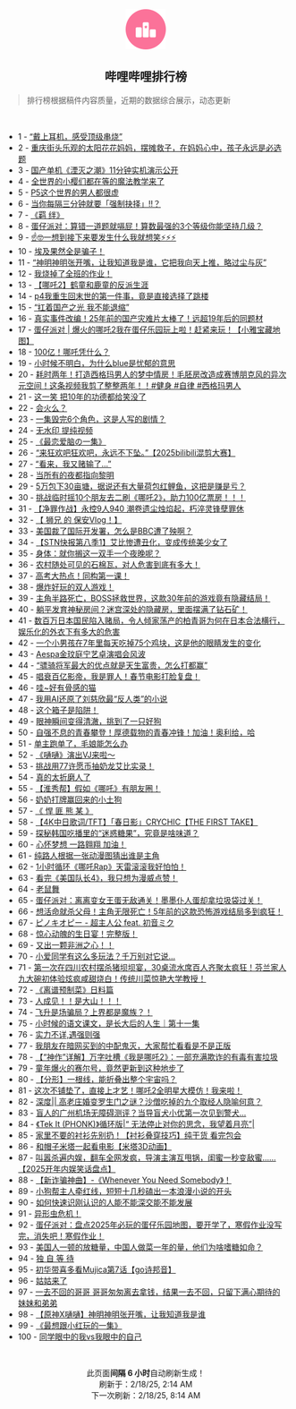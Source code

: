 <div align="center">
    <img src="./assets/icon_rank.png" alt="logo" />
    <h2>哔哩哔哩排行榜</h>
</div>

> 排行榜根据稿件内容质量，近期的数据综合展示，动态更新

<br />

<ul><li><span>1 - <a href=https://www.bilibili.com/BV1HZKAepEie target=_blank>“戴上耳机，感受顶级串烧”</a></span></li><li><span>2 - <a href=https://www.bilibili.com/BV1nWKNesE25 target=_blank>重庆街头乐观的太阳花花妈妈，摆摊救子，在妈妈心中，孩子永远是必选题</a></span></li><li><span>3 - <a href=https://www.bilibili.com/BV1t4KLeAECQ target=_blank>国产单机《湮灭之潮》11分钟实机演示公开</a></span></li><li><span>4 - <a href=https://www.bilibili.com/BV1KxKwexE3u target=_blank>全世界的小樱们都在等的魔法教学来了</a></span></li><li><span>5 - <a href=https://www.bilibili.com/BV1wQKge6Ew8 target=_blank>P5这个世界的男人都很虚</a></span></li><li><span>6 - <a href=https://www.bilibili.com/BV1VmKuesEKi target=_blank>当你每隔三分钟就要「强制抉择」!!？</a></span></li><li><span>7 - <a href=https://www.bilibili.com/BV1SuKTerEH9 target=_blank>《羁&nbsp;绊》</a></span></li><li><span>8 - <a href=https://www.bilibili.com/BV139APePEmV target=_blank>蛋仔派对：算错一道题就嗝屁！算数最强的3个等级你能坚持几级？</a></span></li><li><span>9 - <a href=https://www.bilibili.com/BV1cRKHeMEnC target=_blank>☝🤓一想到接下来要发生什么我就想笑⚡⚡⚡</a></span></li><li><span>10 - <a href=https://www.bilibili.com/BV1k9AAe5Ear target=_blank>埃及果然全是骗子！</a></span></li><li><span>11 - <a href=https://www.bilibili.com/BV1vPKnepEan target=_blank>“神明神明张开嘴，让我知道我是谁，它把我向天上推，略过尘与灰”</a></span></li><li><span>12 - <a href=https://www.bilibili.com/BV1rXKHeBEv5 target=_blank>我烧掉了全班的作业！</a></span></li><li><span>13 - <a href=https://www.bilibili.com/BV1vHNfehEMD target=_blank>【哪吒2】鹤童和鹿童的反派生涯</a></span></li><li><span>14 - <a href=https://www.bilibili.com/BV1FxAueZE3v target=_blank>p4我重生回末世的第一件事，竟是直接选择了跳楼</a></span></li><li><span>15 - <a href=https://www.bilibili.com/BV13JKPeMEaX target=_blank>“扛着国产之光&nbsp;我不能退缩”</a></span></li><li><span>16 - <a href=https://www.bilibili.com/BV1uxKPePEYE target=_blank>真实事件改编！25年前的国产灾难片太棒了！远超19年后的同题材</a></span></li><li><span>17 - <a href=https://www.bilibili.com/BV1EuKKeXE8q target=_blank>蛋仔派对&nbsp;|&nbsp;爆火的哪吒2我在蛋仔乐园玩上啦！赶紧来玩！【小雅宝藏地图】</a></span></li><li><span>18 - <a href=https://www.bilibili.com/BV16ZKceyEBb target=_blank>100亿！哪吒凭什么？</a></span></li><li><span>19 - <a href=https://www.bilibili.com/BV19qKNeyE9v target=_blank>小时候不明白，为什么blue是忧郁的意思</a></span></li><li><span>20 - <a href=https://www.bilibili.com/BV14gATecEiz target=_blank>耗时两年！打造西格玛男人的梦中情房！毛胚房改造成赛博朋克风的异次元空间！这条视频我剪了整整两年！！#健身&nbsp;#自律&nbsp;#西格玛男人</a></span></li><li><span>21 - <a href=https://www.bilibili.com/BV1h7APeZENN target=_blank>这一笑&nbsp;把10年的功德都给笑没了</a></span></li><li><span>22 - <a href=https://www.bilibili.com/BV1eGKseYEG8 target=_blank>会火么？</a></span></li><li><span>23 - <a href=https://www.bilibili.com/BV12UANexEzM target=_blank>一集毁完6个角色，这是人写的剧情？</a></span></li><li><span>24 - <a href=https://www.bilibili.com/BV1HdKAe9EzF target=_blank>无水印&nbsp;提纯视频</a></span></li><li><span>25 - <a href=https://www.bilibili.com/BV15VKPeVETa target=_blank>《最恋爱脑の一集》</a></span></li><li><span>26 - <a href=https://www.bilibili.com/BV1JoNfeqEGG target=_blank>“来狂欢吧狂欢吧，永远不下坠。”【2025bilibili混剪大赛】</a></span></li><li><span>27 - <a href=https://www.bilibili.com/BV13LKpe9EBn target=_blank>“看来，我又赌输了...”</a></span></li><li><span>28 - <a href=https://www.bilibili.com/BV1qyAPegELE target=_blank>当所有的夜都指向黎明</a></span></li><li><span>29 - <a href=https://www.bilibili.com/BV1aQAVe4EQM target=_blank>5万包下30亩塘，据说还有大量荷包红鲤鱼，这把是赚是亏？</a></span></li><li><span>30 - <a href=https://www.bilibili.com/BV1A3ANeQEEc target=_blank>挑战临时摇10个朋友去二刷《哪吒2》，助力100亿票房！！！</a></span></li><li><span>31 - <a href=https://www.bilibili.com/BV1hoAPewEQL target=_blank>【净罪作战】永控9人940&nbsp;潮卷遗尘烛焰起，朽淬灵锋孽罪休</a></span></li><li><span>32 - <a href=https://www.bilibili.com/BV18CKNe6EHr target=_blank>【&nbsp;狮兄&nbsp;的&nbsp;保安Vlog！】</a></span></li><li><span>33 - <a href=https://www.bilibili.com/BV1ymAAeEErt target=_blank>美国裁了国际开发署，怎么是BBC遭了殃啊？</a></span></li><li><span>34 - <a href=https://www.bilibili.com/BV1ajAKeTEr3 target=_blank>【STN快报第八季1】艾比惨遭丑化，变成传统美少女了</a></span></li><li><span>35 - <a href=https://www.bilibili.com/BV1q3KKeHEdc target=_blank>身体：就你搁这一双手一个夜晚呢？</a></span></li><li><span>36 - <a href=https://www.bilibili.com/BV1tpAPesEyf target=_blank>农村随处可见的石棉瓦，对人危害到底有多大！</a></span></li><li><span>37 - <a href=https://www.bilibili.com/BV17yAPegEYd target=_blank>高考大热点！同构第一课！</a></span></li><li><span>38 - <a href=https://www.bilibili.com/BV1PyKgeLEy5 target=_blank>爆炸好玩的双人游戏！</a></span></li><li><span>39 - <a href=https://www.bilibili.com/BV154KgeoEVy target=_blank>主角半路死亡，BOSS拯救世界，这款30年前的游戏竟有隐藏结局！</a></span></li><li><span>40 - <a href=https://www.bilibili.com/BV17jKgeeEbX target=_blank>躺平发育神秘房间？迷宫深处的隐藏房，里面摆满了钻石矿！</a></span></li><li><span>41 - <a href=https://www.bilibili.com/BV1YZAKeuEpx target=_blank>数百万日本国民陷入赌局，令人倾家荡产的柏青哥为何在日本合法横行，娱乐化的外衣下有多大的危害</a></span></li><li><span>42 - <a href=https://www.bilibili.com/BV1FhKTetETp target=_blank>一个小男孩在7年里每天吃掉75个鸡块，这是他的眼睛发生的变化</a></span></li><li><span>43 - <a href=https://www.bilibili.com/BV15mAPeMEXH target=_blank>Aespa金玟庭宁艺卓演唱会风波</a></span></li><li><span>44 - <a href=https://www.bilibili.com/BV1b4KPeYEAX target=_blank>“骠骑将军最大的优点就是天生富贵，怎么打都赢”</a></span></li><li><span>45 - <a href=https://www.bilibili.com/BV1HfKAeQEsP target=_blank>唱衰百亿影帝，我是罪人！春节电影打脸复盘！</a></span></li><li><span>46 - <a href=https://www.bilibili.com/BV1BuKKeXESM target=_blank>哇~好有骨感的猫</a></span></li><li><span>47 - <a href=https://www.bilibili.com/BV1eNKFewEY3 target=_blank>我用AI还原了刘慈欣最“反人类”的小说</a></span></li><li><span>48 - <a href=https://www.bilibili.com/BV1BbKTeZEU8 target=_blank>这个箱子是陷阱！</a></span></li><li><span>49 - <a href=https://www.bilibili.com/BV1cgAGeiE2g target=_blank>眼神瞬间变得清澈，挑到了一只好狗</a></span></li><li><span>50 - <a href=https://www.bilibili.com/BV152Kne9Eiz target=_blank>自强不息的青春攀登！厚德载物的青春冲锋！加油！奥利给，哈</a></span></li><li><span>51 - <a href=https://www.bilibili.com/BV1yVKNecEdQ target=_blank>单主跑单了，毛娘能怎么办</a></span></li><li><span>52 - <a href=https://www.bilibili.com/BV1S2KNeBEBP target=_blank>《嗵嗵》演出VJ来啦～</a></span></li><li><span>53 - <a href=https://www.bilibili.com/BV1HqKsejE9j target=_blank>挑战用77许愿币抽奶龙艾比实录！</a></span></li><li><span>54 - <a href=https://www.bilibili.com/BV1kEKNeoEXh target=_blank>真的太折磨人了</a></span></li><li><span>55 - <a href=https://www.bilibili.com/BV1yRKNeAEm1 target=_blank>【淮秀帮】假如《哪吒》有朋友圈！</a></span></li><li><span>56 - <a href=https://www.bilibili.com/BV17TKPejEQc target=_blank>奶奶打牌赢回来的小土狗</a></span></li><li><span>57 - <a href=https://www.bilibili.com/BV1DBKWedEN8 target=_blank>《&nbsp;悍&nbsp;匪&nbsp;熊&nbsp;某&nbsp;》</a></span></li><li><span>58 - <a href=https://www.bilibili.com/BV1EGKMebEyJ target=_blank>【4K中日歌词/TFT】「春日影」CRYCHIC【THE&nbsp;FIRST&nbsp;TAKE】</a></span></li><li><span>59 - <a href=https://www.bilibili.com/BV1ihKNeUEE3 target=_blank>探秘韩国吃播里的“迷惑糖果”，究竟是啥味道？</a></span></li><li><span>60 - <a href=https://www.bilibili.com/BV19bAAehE4v target=_blank>心怀梦想&nbsp;一路翱翔&nbsp;加油！</a></span></li><li><span>61 - <a href=https://www.bilibili.com/BV1sqKKeeEXN target=_blank>纯路人根据一张动漫图猜出谁是主角</a></span></li><li><span>62 - <a href=https://www.bilibili.com/BV1A7ATexEJW target=_blank>1小时循环《哪吒Rap》天雷滚滚我好怕怕！</a></span></li><li><span>63 - <a href=https://www.bilibili.com/BV1g4KKe3EoP target=_blank>看完《美国队长4》，我只想为漫威点赞！</a></span></li><li><span>64 - <a href=https://www.bilibili.com/BV1JsKjepEYp target=_blank>老鼠舞</a></span></li><li><span>65 - <a href=https://www.bilibili.com/BV1aRAPeYEQ1 target=_blank>蛋仔派对：离离变女王蛋无敌通关！墨墨仆人蛋却拿垃圾袋过关！</a></span></li><li><span>66 - <a href=https://www.bilibili.com/BV1YmKueWE3e target=_blank>想活命就杀父母！主角无限死亡！5年前的这款恐怖游戏结局多到疯狂！</a></span></li><li><span>67 - <a href=https://www.bilibili.com/BV1nvKnewEcU target=_blank>ピノキオピー&nbsp;-&nbsp;超主人公&nbsp;feat.&nbsp;初音ミク</a></span></li><li><span>68 - <a href=https://www.bilibili.com/BV15EKKe2EHX target=_blank>惊心动魄的生日宴！完整版！</a></span></li><li><span>69 - <a href=https://www.bilibili.com/BV1NxKFemE8U target=_blank>又出一颗非洲之心！！</a></span></li><li><span>70 - <a href=https://www.bilibili.com/BV1LuKweTEWb target=_blank>小爱同学有这么多玩法？千万别对它说...</a></span></li><li><span>71 - <a href=https://www.bilibili.com/BV1JrAPeGEgw target=_blank>第一次在四川农村摆杀猪坝坝宴，30桌流水席百人齐聚太疯狂！芬兰家人九大碗初体验炫疯咸甜烧白！传统川菜惊艳大学教授！</a></span></li><li><span>72 - <a href=https://www.bilibili.com/BV1ZCKVekEWY target=_blank>《离谱预制菜》日料篇</a></span></li><li><span>73 - <a href=https://www.bilibili.com/BV1WiKPe4EBv target=_blank>人成见！！是大山！！！</a></span></li><li><span>74 - <a href=https://www.bilibili.com/BV1XiANeeENx target=_blank>飞升是场骗局？上界都是魔族？！</a></span></li><li><span>75 - <a href=https://www.bilibili.com/BV1CQKHeuENU target=_blank>小时候的语文课文，是长大后的人生｜第十一集</a></span></li><li><span>76 - <a href=https://www.bilibili.com/BV16vAweBEEB target=_blank>实力不详,遇强则强</a></span></li><li><span>77 - <a href=https://www.bilibili.com/BV1j4KWeNENS target=_blank>我朋友在暗网买到的中配鬼灭，大家帮忙看看是不是正版</a></span></li><li><span>78 - <a href=https://www.bilibili.com/BV1aHAMerESc target=_blank>【“神作”详解】万字吐槽《我是哪吒2》：一部充满欺诈的有毒有害垃圾</a></span></li><li><span>79 - <a href=https://www.bilibili.com/BV1QmA3enEfK target=_blank>童年爆火的赛尔号，竟然更新到这种地步了</a></span></li><li><span>80 - <a href=https://www.bilibili.com/BV14eKKeiEtr target=_blank>【分形】一根线，能折叠出整个宇宙吗？</a></span></li><li><span>81 - <a href=https://www.bilibili.com/BV17GKKeDE3E target=_blank>这次不铺垫了，直接上才艺！哪吒2全明星大模仿！我来啦！</a></span></li><li><span>82 - <a href=https://www.bilibili.com/BV1jEKMesE5u target=_blank>深度||&nbsp;高老庄婚变罗生门之谜？沙僧吃掉的九个取经人隐喻何意？</a></span></li><li><span>83 - <a href=https://www.bilibili.com/BV1CVANenEep target=_blank>盲人的广州机场无障碍测评？当导盲犬小优第一次见到警犬...</a></span></li><li><span>84 - <a href=https://www.bilibili.com/BV1BeKueAEvw target=_blank>《Tek&nbsp;It&nbsp;(PHONK)》循环版|“&nbsp;无法停止对你的思念，我望着月亮”|</a></span></li><li><span>85 - <a href=https://www.bilibili.com/BV1eNKneQEhz target=_blank>家里不要的衬衫先别扔！【衬衫叠穿技巧】纯干货&nbsp;看完包会</a></span></li><li><span>86 - <a href=https://www.bilibili.com/BV17jKMedELK target=_blank>和帽子米塔一起看电影【米塔3D动画】</a></span></li><li><span>87 - <a href=https://www.bilibili.com/BV1BcAPezEEz target=_blank>叫嚣杀遍内娱，翻车全网发疯，导演主演互甩锅，闺蜜一秒变敌蜜……【2025开年内娱笑话盘点】</a></span></li><li><span>88 - <a href=https://www.bilibili.com/BV1GMFseyEwb target=_blank>【新诈骗神曲】-《Whenever&nbsp;You&nbsp;Need&nbsp;Somebody》！</a></span></li><li><span>89 - <a href=https://www.bilibili.com/BV1c2KKetEWD target=_blank>小狗帮主人牵红线，短短十几秒磕出一本浪漫小说的开头</a></span></li><li><span>90 - <a href=https://www.bilibili.com/BV1qmNDerEPp target=_blank>如何快速识刚认识的人能不能深交能不能发展</a></span></li><li><span>91 - <a href=https://www.bilibili.com/BV1kEKNeoEDU target=_blank>异形虫危机！</a></span></li><li><span>92 - <a href=https://www.bilibili.com/BV1z5NfeKEmw target=_blank>蛋仔派对：盘点2025年必玩的蛋仔乐园地图，要开学了，寒假作业没写完，消失吧！寒假作业！</a></span></li><li><span>93 - <a href=https://www.bilibili.com/BV1gQA3eUEiT target=_blank>美国人一顿的放糖量，中国人做菜一年的量，他们为啥嗜糖如命？</a></span></li><li><span>94 - <a href=https://www.bilibili.com/BV16oKceLEUV target=_blank>独&nbsp;自&nbsp;等&nbsp;待</a></span></li><li><span>95 - <a href=https://www.bilibili.com/BV1K3ATe8EsV target=_blank>初华带喜多看Mujica第7话【go诗邦音】</a></span></li><li><span>96 - <a href=https://www.bilibili.com/BV1BeKTesEgF target=_blank>姑姑来了</a></span></li><li><span>97 - <a href=https://www.bilibili.com/BV1VSKpe8Egq target=_blank>一去不回的哥哥&nbsp;哥哥匆匆离去拿钱，结果一去不回，只留下满心期待的妹妹和弟弟</a></span></li><li><span>98 - <a href=https://www.bilibili.com/BV1DMKTeGE3R target=_blank>【原神X嗵嗵】神明神明张开嘴，让我知道我是谁</a></span></li><li><span>99 - <a href=https://www.bilibili.com/BV1oxANe3E6f target=_blank>《最想跟小红玩的一集》</a></span></li><li><span>100 - <a href=https://www.bilibili.com/BV1okAVeaEGS target=_blank>同学眼中的我vs我眼中的自己</a></span></li></ul>

<br />

<p align=center>此页面<strong>间隔 6 小时</strong>自动刷新生成！<br>刷新于：2/18/25, 2:14 AM<br>下一次刷新：2/18/25, 8:14 AM</p>
